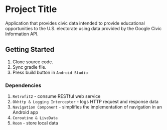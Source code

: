 # Project Title

Application that provides civic data intended to provide educational opportunities to the U.S. electorate using data provided by the Google Civic Information API.

## Getting Started

1. Clone source code.
2. Sync gradle file.
3. Press build button in `Android Studio`

### Dependencies
1. `Retrofit2` - consume RESTful web service
2. `Okhttp & Logging Interceptor` - logs HTTP request and response data
3. `Navigation Component` - simplifies the implementation of navigation in an Android app
4. `Coroutine & LiveData`
5. `Room` - store local data

